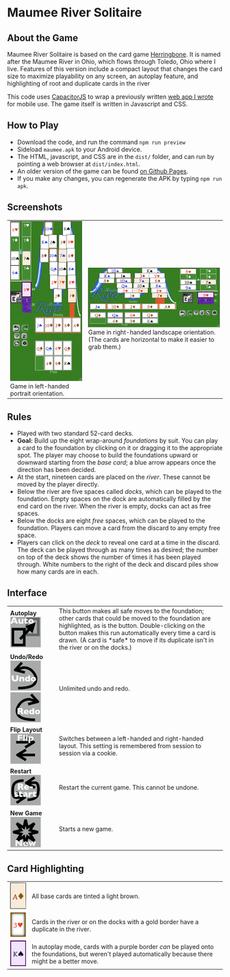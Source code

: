 # Maumee River Solitaire
## About the Game
Maumee River Solitaire is based on the card game <A HREF="https://en.wikipedia.org/wiki/Herring-Bone_(card_game)">Herringbone</A>. It is named after the Maumee River in Ohio, which flows through Toledo, Ohio where I live.  Features of this version include a compact layout that changes the card size to maximize playability on any screen, an autoplay feature, and highlighting of root and duplicate cards in the river

This code uses <A HREF="https://capacitorjs.com">CapacitorJS</A> to wrap a previously written <A HREF="https://github.com/sahi1l/MaumeeRiverSolitaire">web app I wrote</A> for mobile use.  The game itself is written in Javascript and CSS.

## How to Play
- Download the code, and run the command `npm run preview`
- Sideload `maumee.apk` to your Android device.
- The HTML, javascript, and CSS are in the `dist/` folder, and can run by pointing a web browser at `dist/index.html`.
- An older version of the game can be found <A HREF="https://sahi1l.github.io/MaumeeRiverSolitaire/">on Github Pages</A>.
- If you make any changes, you can regenerate the APK by typing `npm run apk`.

## Screenshots
<table><tr>
<td><img src="dist/assets/help/portrait.png">Game in left-handed portrait orientation.</td>
<td><img src="dist/assets/help/landscape.png">Game in right-handed landscape orientation.  (The cards are horizontal to make it easier to grab them.)</td></td>
</tr>
</table>

## Rules
- Played with two standard 52-card decks.
- **Goal:** Build up the eight wrap-around *foundations* by suit.  You can play a card to the foundation by clicking on it or dragging it to the appropriate spot. The player may choose to build the foundations upward or downward starting from the *base card*; a blue arrow appears once the direction has been decided. 
- At the start, nineteen cards are placed on the *river*. These cannot be moved by the player directly.
- Below the river are five spaces called *docks*, which can be played to the foundation. Empty spaces on the dock are automatically filled by the end card on the river.  When the river is empty, docks can act as free spaces.
- Below the docks are eight *free* spaces, which can be played to the foundation.  Players can move a card from the discard to any empty free space.
- Players can click on the *deck* to reveal one card at a time in the discard.  The deck can be played through as many times as desired; the number on top of the deck shows the number of times it has been played through. White numbers to the right of the deck and discard piles show how many cards are in each.
        
## Interface
<table>
<tr>
<td><b>Autoplay</b>
<img src="dist/assets/icons/available.png" alt="Autoplay"></td>
<td>This button makes all safe moves to the foundation; other cards that could be moved to the foundation are highlighted, as is the button.  Double-clicking on the button makes this run automatically every time a card is drawn. (A card is *safe* to move if its duplicate isn't in the river or on the docks.)</td>
</tr>
<tr>
<td><b>Undo/Redo</b>
<img src="dist/assets/icons/undo.png" alt="Undo">
<img src="dist/assets/icons/redo.png" alt="Redo">
</td>
<td>Unlimited undo and redo.</td>
</tr>
<tr>
<td><b>Flip Layout</b>
<img src="dist/assets/icons/reverse.png" alt="Flip layout"></td>
<td>Switches between a left-handed and right-handed layout.  This setting is remembered from session to session via a cookie.</td>
</tr>
<tr>
<td><b>Restart</b>
<img src="dist/assets/icons/restart.png" alt="Restart"></td>
<td>Restart the current game.  This cannot be undone.</td>
</tr>
<tr>
<td><b>New Game</b>
<img src="dist/assets/icons/newgame.png" alt="New Game"></td>
<td>Starts a new game.</td>
</tr>
</table>

## Card Highlighting
  <table>
    <tr>
      <td><img src="dist/assets/help/root.png"></td>
      <td>All base cards are tinted a light brown.</td>
    </tr>
    <tr>
      <td><img src="dist/assets/help/duplicate.png"></td>
      <td>Cards in the river or on the docks with a gold border have a duplicate in the river.</td>
    </tr>
    <tr>
      <td><img src="dist/assets/help/highlighted.png"></td>
      <td>In autoplay mode, cards with a purple border <i>can</i> be played onto the foundations, but weren't played automatically because there might be a better move.</td>
    </tr>
  </table>

